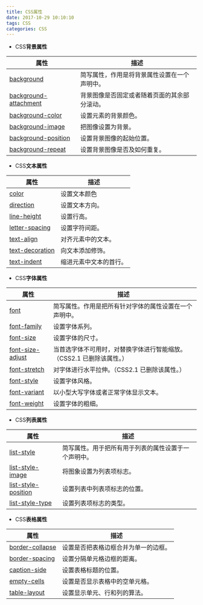 ```yaml
---
title: CSS属性
date: 2017-10-29 10:10:10
tags: CSS
categories: CSS
---
```


- CSS**背景属性**

| 属性                                       | 描述                     |
| ---------------------------------------- | ---------------------- |
| [background](http://www.w3school.com.cn/cssref/pr_background.asp) | 简写属性，作用是将背景属性设置在一个声明中。 |
| [background-attachment](http://www.w3school.com.cn/cssref/pr_background-attachment.asp) | 背景图像是否固定或者随着页面的其余部分滚动。 |
| [background-color](http://www.w3school.com.cn/cssref/pr_background-color.asp) | 设置元素的背景颜色。             |
| [background-image](http://www.w3school.com.cn/cssref/pr_background-image.asp) | 把图像设置为背景。              |
| [background-position](http://www.w3school.com.cn/cssref/pr_background-position.asp) | 设置背景图像的起始位置。           |
| [background-repeat](http://www.w3school.com.cn/cssref/pr_background-repeat.asp) | 设置背景图像是否及如何重复。         |
<!-- more -->
- CSS**文本属性**

| 属性                                       | 描述          |
| ---------------------------------------- | ----------- |
| [color](http://www.w3school.com.cn/cssref/pr_text_color.asp) | 设置文本颜色      |
| [direction](http://www.w3school.com.cn/cssref/pr_text_direction.asp) | 设置文本方向。     |
| [line-height](http://www.w3school.com.cn/cssref/pr_dim_line-height.asp) | 设置行高。       |
| [letter-spacing](http://www.w3school.com.cn/cssref/pr_text_letter-spacing.asp) | 设置字符间距。     |
| [text-align](http://www.w3school.com.cn/cssref/pr_text_text-align.asp) | 对齐元素中的文本。   |
| [text-decoration](http://www.w3school.com.cn/cssref/pr_text_text-decoration.asp) | 向文本添加修饰。    |
| [text-indent](http://www.w3school.com.cn/cssref/pr_text_text-indent.asp) | 缩进元素中文本的首行。 |

- CSS**字体属性**

| 属性                                       | 描述                                     |
| ---------------------------------------- | -------------------------------------- |
| [font](http://www.w3school.com.cn/cssref/pr_font_font.asp) | 简写属性。作用是把所有针对字体的属性设置在一个声明中。            |
| [font-family](http://www.w3school.com.cn/cssref/pr_font_font-family.asp) | 设置字体系列。                                |
| [font-size](http://www.w3school.com.cn/cssref/pr_font_font-size.asp) | 设置字体的尺寸。                               |
| [font-size-adjust](http://www.w3school.com.cn/cssref/pr_font_font-size-adjust.asp) | 当首选字体不可用时，对替换字体进行智能缩放。（CSS2.1 已删除该属性。） |
| [font-stretch](http://www.w3school.com.cn/cssref/pr_font_font-stretch.asp) | 对字体进行水平拉伸。（CSS2.1 已删除该属性。）             |
| [font-style](http://www.w3school.com.cn/cssref/pr_font_font-style.asp) | 设置字体风格。                                |
| [font-variant](http://www.w3school.com.cn/cssref/pr_font_font-variant.asp) | 以小型大写字体或者正常字体显示文本。                     |
| [font-weight](http://www.w3school.com.cn/cssref/pr_font_weight.asp) | 设置字体的粗细。                               |

- CSS**列表属性**

| 属性                                       | 描述                         |
| ---------------------------------------- | -------------------------- |
| [list-style](http://www.w3school.com.cn/cssref/pr_list-style.asp) | 简写属性。用于把所有用于列表的属性设置于一个声明中。 |
| [list-style-image](http://www.w3school.com.cn/cssref/pr_list-style-image.asp) | 将图象设置为列表项标志。               |
| [list-style-position](http://www.w3school.com.cn/cssref/pr_list-style-position.asp) | 设置列表中列表项标志的位置。             |
| [list-style-type](http://www.w3school.com.cn/cssref/pr_list-style-type.asp) | 设置列表项标志的类型。                |

- CSS**表格属性**

| 属性                                       | 描述                 |
| ---------------------------------------- | ------------------ |
| [border-collapse](http://www.w3school.com.cn/cssref/pr_tab_border-collapse.asp) | 设置是否把表格边框合并为单一的边框。 |
| [border-spacing](http://www.w3school.com.cn/cssref/pr_tab_border-spacing.asp) | 设置分隔单元格边框的距离。      |
| [caption-side](http://www.w3school.com.cn/cssref/pr_tab_caption-side.asp) | 设置表格标题的位置。         |
| [empty-cells](http://www.w3school.com.cn/cssref/pr_tab_empty-cells.asp) | 设置是否显示表格中的空单元格。    |
| [table-layout](http://www.w3school.com.cn/cssref/pr_tab_table-layout.asp) | 设置显示单元、行和列的算法。     |